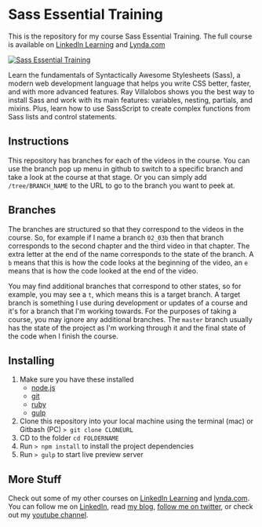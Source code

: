 # Sass Essential Training
This is the repository for my course Sass Essential Training. The full course is available on [LinkedIn Learning](https://www.linkedin.com/learning/sass-essential-training?trk=insiders_6787408_learning) and [Lynda.com](https://www.lynda.com/Sass-tutorials/Sass-Essential-Training/375925-2.html)

[![Sass Essential Training](https://media-exp2.licdn.com/media-proxy/ext?w=1200&h=675&f=n&hash=8W8fRH%2FgFTCEfqqhF%2Fgu91hdO6k%3D&ora=1%2CaFBCTXdkRmpGL2lvQUFBPQ%2CxAVta5g-0R6plxVUzgUv5K_PrkC9q0RIUJDPBy-iXCCj-NCfY3DscMXaZLSiol4TfCsEkwI1eOivSDTgEY69LcLmY4Yx3A)](https://www.linkedin.com/learning/sass-essential-training?trk=insiders_6787408_learning)

Learn the fundamentals of Syntactically Awesome Stylesheets (Sass), a modern web development language that helps you write CSS better, faster, and with more advanced features. Ray Villalobos shows you the best way to install Sass and work with its main features: variables, nesting, partials, and mixins. Plus, learn how to use SassScript to create complex functions from Sass lists and control statements.

## Instructions
This repository has branches for each of the videos in the course. You can use the branch pop up menu in github to switch to a specific branch and take a look at the course at that stage. Or you can simply add `/tree/BRANCH_NAME` to the URL to go to the branch you want to peek at.

## Branches
The branches are structured so that they correspond to the videos in the course. So, for example if I name a branch `02_03b` then that branch corresponds to the second chapter and the third video in that chapter. The extra letter at the end of the name corresponds to the state of the branch. A `b` means that this is how the code looks at the beginning of the video, an `e` means that is how the code looked at the end of the video.

You may find additional branches that correspond to other states, so for example, you may see a `t`, which means this is a target branch. A target branch is something I use during development or updates of a course and it's for a branch that I'm working towards. For the purposes of taking a course, you may ignore any additional branches. The `master` branch usually has the state of the project as I'm working through it and the final state of the code when I finish the course.

## Installing
1. Make sure you have these installed
	- [node.js](http://nodejs.org/)
	- [git](http://git-scm.com/)
	- [ruby](https://www.ruby-lang.org/en/)
	- [gulp](http://gulpjs.com/)
2. Clone this repository into your local machine using the terminal (mac) or Gitbash (PC) `> git clone CLONEURL`
3. CD to the folder `cd FOLDERNAME`
4. Run `> npm install` to install the project dependencies
5. Run `> gulp` to start live preview server

## More Stuff
Check out some of my other courses on [LinkedIn Learning](https://www.linkedin.com/learning/instructors/ray-villalobos?trk=insiders_6787408_learning) and [lynda.com](http://lynda.com/rayvillalobos). You can follow me on [LinkedIn](https://www.linkedin.com/in/planetoftheweb/), read [my blog](http://raybo.org), [follow me on twitter](http://twitter.com/planetoftheweb), or check out my [youtube channel](http://youtube.com/planetoftheweb).
